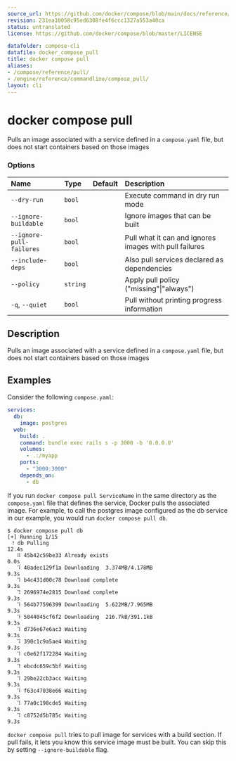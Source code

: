 ```yaml
---
source_url: https://github.com/docker/compose/blob/main/docs/reference/compose_pull.md
revision: 231ea10058c95ed6308fe4f6ccc1327a553a40ca
status: untranslated
license: https://github.com/docker/compose/blob/master/LICENSE

datafolder: compose-cli
datafile: docker_compose_pull
title: docker compose pull
aliases:
- /compose/reference/pull/
- /engine/reference/commandline/compose_pull/
layout: cli
---
```


# docker compose pull

Pulls an image associated with a service defined in a `compose.yaml` file, but does not start containers based on those images

### Options

| Name                     | Type     | Default | Description                                            |
|:-------------------------|:---------|:--------|:-------------------------------------------------------|
| `--dry-run`              | `bool`   |         | Execute command in dry run mode                        |
| `--ignore-buildable`     | `bool`   |         | Ignore images that can be built                        |
| `--ignore-pull-failures` | `bool`   |         | Pull what it can and ignores images with pull failures |
| `--include-deps`         | `bool`   |         | Also pull services declared as dependencies            |
| `--policy`               | `string` |         | Apply pull policy ("missing"\|"always")                |
| `-q`, `--quiet`          | `bool`   |         | Pull without printing progress information             |



## Description

Pulls an image associated with a service defined in a `compose.yaml` file, but does not start containers based on those images


## Examples

Consider the following `compose.yaml`:

```yaml
services:
  db:
    image: postgres
  web:
    build: .
    command: bundle exec rails s -p 3000 -b '0.0.0.0'
    volumes:
      - .:/myapp
    ports:
      - "3000:3000"
    depends_on:
      - db
```

If you run `docker compose pull ServiceName` in the same directory as the `compose.yaml` file that defines the service,
Docker pulls the associated image. For example, to call the postgres image configured as the db service in our example,
you would run `docker compose pull db`.

```console
$ docker compose pull db
[+] Running 1/15
 ⠸ db Pulling                                                             12.4s
   ⠿ 45b42c59be33 Already exists                                           0.0s
   ⠹ 40adec129f1a Downloading  3.374MB/4.178MB                             9.3s
   ⠹ b4c431d00c78 Download complete                                        9.3s
   ⠹ 2696974e2815 Download complete                                        9.3s
   ⠹ 564b77596399 Downloading  5.622MB/7.965MB                             9.3s
   ⠹ 5044045cf6f2 Downloading  216.7kB/391.1kB                             9.3s
   ⠹ d736e67e6ac3 Waiting                                                  9.3s
   ⠹ 390c1c9a5ae4 Waiting                                                  9.3s
   ⠹ c0e62f172284 Waiting                                                  9.3s
   ⠹ ebcdc659c5bf Waiting                                                  9.3s
   ⠹ 29be22cb3acc Waiting                                                  9.3s
   ⠹ f63c47038e66 Waiting                                                  9.3s
   ⠹ 77a0c198cde5 Waiting                                                  9.3s
   ⠹ c8752d5b785c Waiting                                                  9.3s
```

`docker compose pull` tries to pull image for services with a build section. If pull fails, it lets you know this service image must be built. You can skip this by setting `--ignore-buildable` flag.
